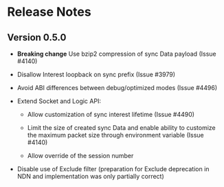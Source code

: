 Release Notes
=============

## Version 0.5.0

- **Breaking change** Use bzip2 compression of sync Data payload (Issue #4140)

- Disallow Interest loopback on sync prefix (Issue #3979)

- Avoid ABI differences between debug/optimized modes (Issue #4496)

- Extend Socket and Logic API:

   - Allow customization of sync interest lifetime (Issue #4490)

   - Limit the size of created sync Data and enable ability to
     customize the maximum packet size through environment variable
     (Issue #4140)

   - Allow override of the session number

- Disable use of Exclude filter (preparation for Exclude deprecation
  in NDN and implementation was only partially correct)
